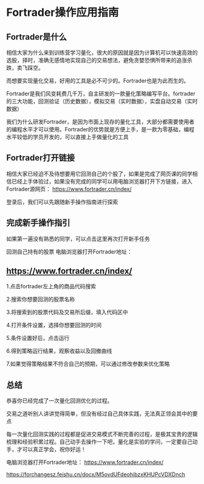 # Fortrader操作应用指南
## Fortrader是什么
相信大家为什么来到训练营学习量化，很大的原因就是因为计算机可以快速高效的选股，择时，准确无感情地实现自己的交易想法，避免贪婪恐惧所带来的追涨杀跌，卖飞踩空。

而想要实现量化交易，好用的工具是必不可少的。Fortrader也是为此而生的。

Fortrader是我们风变耗费几千万，自主研发的一款量化策略编写平台。fortrader的三大功能，回测验证（历史数据），模拟交易（实时数据），实盘自动交易（实时数据）
 


我们为什么研发Fortrader，是因为市面上现存的量化工具，大部分都需要使用者的编程水平才可以使用。Fortrader的优势就是方便上手，是一款为零基础，编程水平较低的学员开发的，可以直接上手做量化的工具

 
## Fortrader打开链接

相信大家已经迫不及待想要用它回测自己的个股了，如果是完成了网页课的同学相信已经上手体验过，如果没有完成的同学可以用电脑浏览器打开下方链接，进入Fortrader源网页：
https://www.fortrader.cn/index/


 
登录后，我们可以先跟随新手操作指南进行探索
 
## 完成新手操作指引
 
如果第一遍没有熟悉的同学，可以点击这里再次打开新手任务
 

回测自己持有的股票
电脑浏览器打开Fortrader地址：
## https://www.fortrader.cn/index/

1.点击fortrader左上角的商品代码搜索
 

2.搜索你想要回测的股票名称
 

3.将搜索到的股票代码及交易所后缀，填入代码区中
 

4.打开条件设置，选择你想要回测的时间
 

5.条件设置好后，点击运行
 

6.得到策略运行结果，观察收益以及回撤曲线
 

7.如果觉得策略结果不符合自己的预期，可以通过修改参数来优化策略
 

## 总结
恭喜你已经完成了一次量化回测优化的过程。

交易之道听别人讲讲觉得简单，但没有经过自己具体实践，无法真正领会其中的要点

每一次量化回测实践的过程都是促进交易模式不断完善的过程，是极其宝贵的逻辑梳理和经验积累过程。自己动手去操作一下吧，量化是实验的学问，一定要自己动手，才可以真正学会，祝你好运！

电脑浏览器打开Fortrader地址：
https://www.fortrader.cn/index/

https://forchangesz.feishu.cn/docx/M5ovdUFdeohibzxKHUPcVDXDnch
